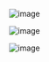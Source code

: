 ![image](https://user-images.githubusercontent.com/37501487/205513730-c0616f34-b8db-49b7-bcae-8f95a9d0e813.png)

![image](https://user-images.githubusercontent.com/37501487/205514294-8e338460-3b73-43a4-9b02-48f3e765ba24.png)

![image](https://user-images.githubusercontent.com/37501487/205514323-914dc7e3-6566-4f00-aa21-1ef24e36c42d.png)

